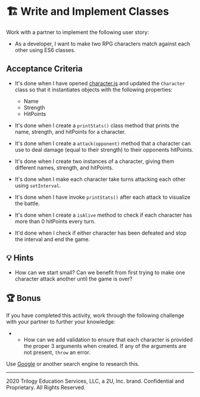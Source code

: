 # 🏗️ Write and Implement Classes

Work with a partner to implement the following user story:

* As a developer, I want to make two RPG characters match against each other using ES6 classes.

## Acceptance Criteria

* It's done when I have opened [character.js](Unsolved/character.js) and updated the `Character` class so that it instantiates objects with the following properties:

  * Name
  * Strength
  * HitPoints

* It's done when I create a `printStats()` class method that prints the name, strength, and hitPoints for a character.

* It's done when I create a `attack(opponent)` method that a character can use to deal damage (equal to their strength) to their opponents hitPoints.  

* It's done when I create two instances of a character, giving them different names, strength, and hitPoints. 

* It's done when I make each character take turns attacking each other using `setInterval`. 

* It's done when I have invoke `printStats()` after each attack to visualize the battle.

* It's done when I create a `isAlive` method to check if each character has more than 0 hitPoints every turn.
  
* It'd done when I check if either character has been defeated and stop the interval and end the game.

## 💡 Hints

* How can we start small? Can we benefit from first trying to make one character attack another until the game is over?

## 🏆 Bonus

If you have completed this activity, work through the following challenge with your partner to further your knowledge:

* * How can we add validation to ensure that each character is provided the proper 3 arguments when created. If any of the arguments are not present, `throw` an error.


Use [Google](https://www.google.com) or another search engine to research this.

---
2020 Trilogy Education Services, LLC, a 2U, Inc. brand. Confidential and Proprietary. All Rights Reserved.